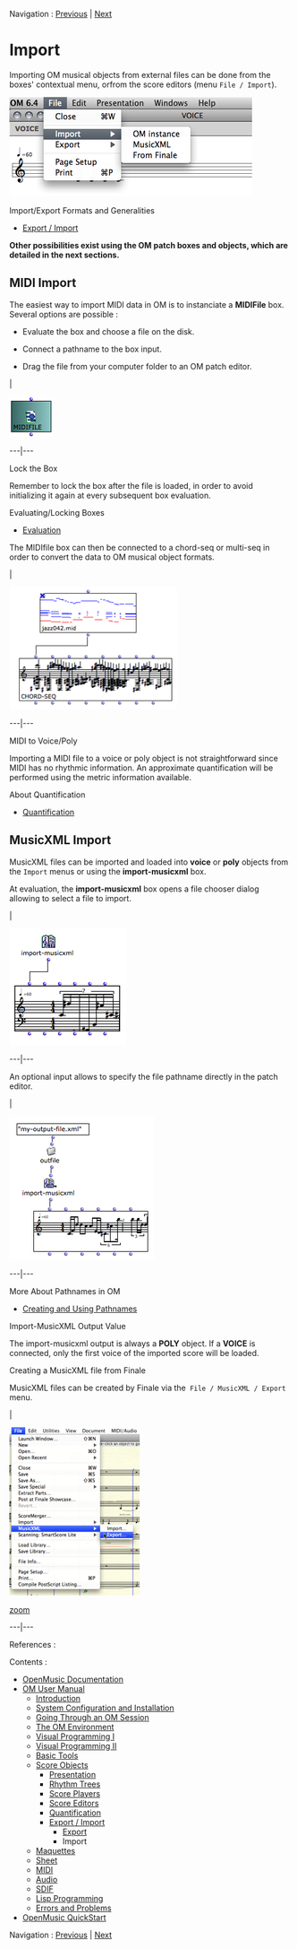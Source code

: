 
Navigation : [Previous](Export "page précédente\(Export\)") |
[Next](Maquettes "Next\(Maquettes\)")

# Import

Importing OM musical objects from external files can be done from the boxes'
contextual menu, orfrom the score editors (menu `File / Import`).

![](../res/score-editor-import.png)

Import/Export Formats and Generalities

  * [Export / Import](ImportExport)

 **Other possibilities exist using the OM patch boxes and objects, which are
detailed in the next sections.**

##  MIDI Import

The easiest way to import MIDI data in OM is to instanciate a **MIDIFile**
box. Several options are possible :

  * Evaluate the box and choose a file on the disk.

  * Connect a pathname to the box input.

  * Drag the file from your computer folder to an OM patch editor.

|

![](../res/midiimport.png)  
  
---|---  
  
Lock the Box

Remember to lock the box after the file is loaded, in order to avoid
initializing it again at every subsequent box evaluation.

Evaluating/Locking Boxes

  * [Evaluation](Evaluation)

The MIDIfile box can then be connected to a chord-seq or multi-seq in order to
convert the data to OM musical object formats.

|

![](../res/midi-cs.png)  
  
---|---  
  
MIDI to Voice/Poly

Importing a MIDI file to a voice or poly object is not straightforward since
MIDI has no rhythmic information. An approximate quantification will be
performed using the metric information available.

About Quantification

  * [Quantification](Quantification)

## MusicXML Import

MusicXML files can be imported and loaded into **voice** or **poly** objects
from the `Import` menus or using the **import-musicxml** box.

At evaluation, the **import-musicxml** box opens a file chooser dialog
allowing to select a file to import.

|

![](../res/miniviewxml.png)  
  
---|---  
  
An optional input allows to specify the file pathname directly in the patch
editor.

|

![](../res/xml-import-file.png)  
  
---|---  
  
More About Pathnames in OM

  * [Creating and Using Pathnames](Pathnames)

Import-MusicXML Output Value

The import-musicxml output is always a **POLY** object. If a **VOICE** is
connected, only the first voice of the imported score will be loaded.

Creating a MusicXML file from Finale

MusicXML files can be created by Finale via the` File / MusicXML / Export`
menu.

|

![](../res/exp_scr.png)

[zoom](../res/exp_scr_1.png "Zoom \(nouvelle fenêtre\)")  
  
---|---  
  
References :

Contents :

  * [OpenMusic Documentation](OM-Documentation)
  * [OM User Manual](OM-User-Manual)
    * [Introduction](00-Contents)
    * [System Configuration and Installation](Installation)
    * [Going Through an OM Session](Goingthrough)
    * [The OM Environment](Environment)
    * [Visual Programming I](BasicVisualProgramming)
    * [Visual Programming II](AdvancedVisualProgramming)
    * [Basic Tools](BasicObjects)
    * [Score Objects](ScoreObjects)
      * [Presentation](Score-Objects-Intro)
      * [Rhythm Trees](RT)
      * [Score Players](ScorePlayer)
      * [Score Editors](ScoreEditors)
      * [Quantification](Quantification)
      * [Export / Import](ImportExport)
        * [Export](Export)
        * Import
    * [Maquettes](Maquettes)
    * [Sheet](Sheet)
    * [MIDI](MIDI)
    * [Audio](Audio)
    * [SDIF](SDIF)
    * [Lisp Programming](Lisp)
    * [Errors and Problems](errors)
  * [OpenMusic QuickStart](QuickStart-Chapters)

Navigation : [Previous](Export "page précédente\(Export\)") |
[Next](Maquettes "Next\(Maquettes\)")

